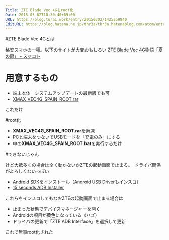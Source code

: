 ```yaml
---
Title: ZTE Blade Vec 4Gをroot化
Date: 2015-03-02T10:30:40+09:00
URL: https://blog.turai.work/entry/20150302/1425259840
EditURL: https://blog.hatena.ne.jp/thr3a/thr3a.hatenablog.com/atom/entry/8454420450086250212
---
```


#ZTE Blade Vec 4Gとは

格安スマホの一種。以下のサイトが大変おもしろい
[ZTE Blade Vec 4G物語「夏の扉」 - スマコト](http://blog.sumakoto.com/entry/2014/08/23/111144)

# 用意するもの

- 端末本体　システムアップデートの最新版でも可
- [XMAX_VEC4G_SPAIN_ROOT.rar](http://www.mediafire.com/download/2srwil7bsyqf58n/XMAX_VEC4G_SPAIN_ROOT.rar)

これだけ

#root化

- **XMAX_VEC4G_SPAIN_ROOT.rar**を解凍
- PCと端末をつないでUSBモードを「充電のみ」にする
- 中の**XMAX_VEC4G_SPAIN_ROOT.bat**を実行するだけ

#できないじゃん

けど大抵多くの場合は全く動かないかZTEの起動画面で止まる。　ドライバ関係がよろしくないっぽい

- [Android SDK](http://developer.android.com/sdk/installing/index.html)をインストール（Android USB Driverもインスコ）
- [15 seconds ADB Installer](http://forum.xda-developers.com/showthread.php?t=2588979)

これらをインスコしてもなおZTEの起動画面で止まる場合は

- 止まった状態でデバイスマネージャーを開く
- Androidの項目が黄色になっている（ハズ）
- ドライバの更新で「ZTE ADB Interface」を選択して更新

これで無事root化された
